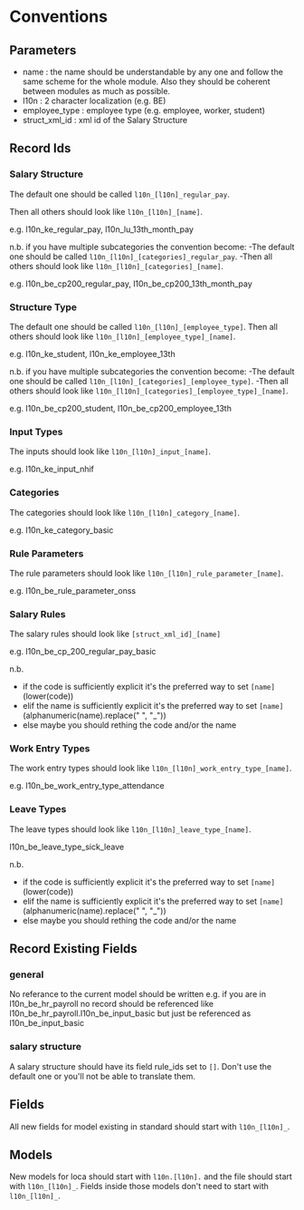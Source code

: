 # Conventions

## Parameters
- name : the name should be understandable by any one and follow the same scheme for the whole module. Also they should be coherent between modules as much as possible.
- l10n : 2 character localization (e.g. BE)
- employee_type : employee type (e.g. employee, worker, student)
- struct_xml_id : xml id of the Salary Structure

## Record Ids
### Salary Structure

The default one should be called `l10n_[l10n]_regular_pay`.

Then all others should look like `l10n_[l10n]_[name]`.

e.g. l10n_ke_regular_pay, l10n_lu_13th_month_pay

n.b.
if you have multiple subcategories the convention become:
-The default one should be called `l10n_[l10n]_[categories]_regular_pay`.
-Then all others should look like `l10n_[l10n]_[categories]_[name]`.

e.g. l10n_be_cp200_regular_pay, l10n_be_cp200_13th_month_pay

### Structure Type
The default one should be called `l10n_[l10n]_[employee_type]`.
Then all others should look like `l10n_[l10n]_[employee_type]_[name]`.

e.g. l10n_ke_student, l10n_ke_employee_13th

n.b.
if you have multiple subcategories the convention become:
-The default one should be called `l10n_[l10n]_[categories]_[employee_type]`.
-Then all others should look like `l10n_[l10n]_[categories]_[employee_type]_[name]`.

e.g. l10n_be_cp200_student, l10n_be_cp200_employee_13th

### Input Types
The inputs should look like `l10n_[l10n]_input_[name]`.

e.g. l10n_ke_input_nhif

### Categories
The categories should look like `l10n_[l10n]_category_[name]`.

e.g. l10n_ke_category_basic

### Rule Parameters
The rule parameters should look like `l10n_[l10n]_rule_parameter_[name]`.

e.g. l10n_be_rule_parameter_onss

### Salary Rules
The salary rules should look like `[struct_xml_id]_[name]`

e.g. l10n_be_cp_200_regular_pay_basic

n.b.
- if the code is sufficiently explicit it's the preferred way to set `[name]` (lower(code))
- elif the name is sufficiently explicit it's the preferred way to set `[name]` (alphanumeric(name).replace(" ", "_"))
- else maybe you should rething the code and/or the name

### Work Entry Types
The work entry types should look like `l10n_[l10n]_work_entry_type_[name]`.

e.g. l10n_be_work_entry_type_attendance

### Leave Types
The leave types should look like `l10n_[l10n]_leave_type_[name]`.

l10n_be_leave_type_sick_leave

n.b.
- if the code is sufficiently explicit it's the preferred way to set `[name]` (lower(code))
- elif the name is sufficiently explicit it's the preferred way to set `[name]` (alphanumeric(name).replace(" ", "_"))
- else maybe you should rething the code and/or the name


## Record Existing Fields
### general
No referance to the current model should be written e.g. if you are in l10n_be_hr_payroll no record should be referenced like l10n_be_hr_payroll.l10n_be_input_basic but just be referenced as l10n_be_input_basic

### salary structure
A salary structure should have its field rule_ids set to `[]`. Don't use the default one or you'll not be able to translate them.

## Fields
All new fields for model existing in standard should start with `l10n_[l10n]_`.

## Models
New models for loca should start with `l10n.[l10n].` and the file should start with `l10n_[l10n]_`.
Fields inside those models don't need to start with `l10n_[l10n]_`.

